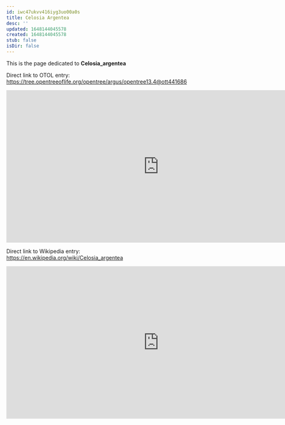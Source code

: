 ```yaml
---
id: iwc47ukvv416iyg3uo00a0s
title: Celosia Argentea
desc: ''
updated: 1648144045578
created: 1648144045578
stub: false
isDir: false
---
```

This is the page dedicated to **Celosia_argentea**


Direct link to OTOL entry: https://tree.opentreeoflife.org/opentree/argus/opentree13.4@ott441686



<html>
    <body>
    <iframe src="https://tree.opentreeoflife.org/opentree/argus/opentree13.4@ott441686"
    width="800" height="400" frameborder="0" allowfullscreen> </iframe>
    </body>
</html>
    


Direct link to Wikipedia entry: https://en.wikipedia.org/wiki/Celosia_argentea



<html>
    <body>
    <iframe src="https://en.wikipedia.org/wiki/Celosia_argentea"
    width="800" height="400" frameborder="0" allowfullscreen> </iframe>
    </body>
</html>
    
